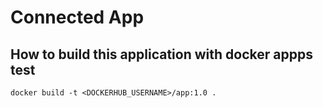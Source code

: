 # Connected App

## How to build this application with docker appps test
```
docker build -t <DOCKERHUB_USERNAME>/app:1.0 .
```
